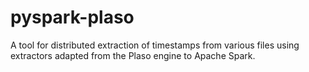# pyspark-plaso
A tool for distributed extraction of timestamps from various files using extractors adapted from the Plaso engine to Apache Spark.
